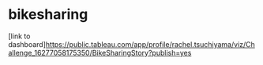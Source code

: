 # bikesharing


[link to dashboard]https://public.tableau.com/app/profile/rachel.tsuchiyama/viz/Challenge_16277058175350/BikeSharingStory?publish=yes
